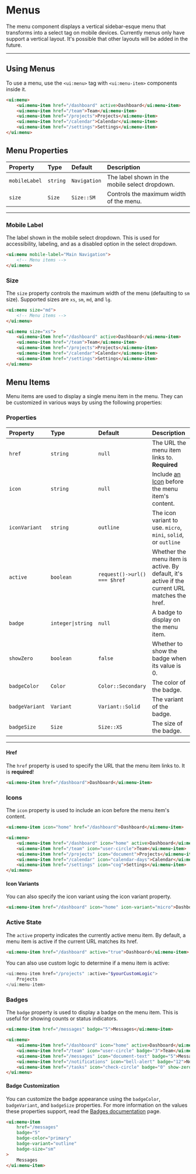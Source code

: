 # Menus

The menu component displays a vertical sidebar-esque menu that transforms into a select tag on mobile devices.
Currently menus only have support a vertical layout. It's possible that other layouts will be added in the future.

---

## Using Menus

To use a menu, use the `<ui:menu>` tag with `<ui:menu-item>` components inside it.

```html +demo title={Basic Menu}
<ui:menu>
    <ui:menu-item href="/dashboard" active>Dashboard</ui:menu-item>
    <ui:menu-item href="/team">Team</ui:menu-item>
    <ui:menu-item href="/projects">Projects</ui:menu-item>
    <ui:menu-item href="/calendar">Calendar</ui:menu-item>
    <ui:menu-item href="/settings">Settings</ui:menu-item>
</ui:menu>
```

## Menu Properties

| Property | Type | Default | Description |
|:---|:---|:---|:---|
| `mobileLabel` | `string` | `Navigation` | The label shown in the mobile select dropdown. |
| `size` | `Size` | `Size::SM` | Controls the maximum width of the menu. |

---

### Mobile Label

The label shown in the mobile select dropdown. This is used for accessibility, labeling, and as a disabled option in the select dropdown.

```html
<ui:menu mobile-label="Main Navigation">
    <!-- Menu items -->
</ui:menu>
```

### Size

The `size` property controls the maximum width of the menu (defaulting to `sm` size). Supported sizes are `xs`, `sm`, `md`, and `lg`.

```html
<ui:menu size="md">
    <!-- Menu items -->
</ui:menu>
```

```html +demo title={Menu with XS Size}
<ui:menu size="xs">
    <ui:menu-item href="/dashboard" active>Dashboard</ui:menu-item>
    <ui:menu-item href="/team">Team</ui:menu-item>
    <ui:menu-item href="/projects">Projects</ui:menu-item>
    <ui:menu-item href="/calendar">Calendar</ui:menu-item>
    <ui:menu-item href="/settings">Settings</ui:menu-item>
</ui:menu>
```

## Menu Items

Menu items are used to display a single menu item in the menu. They can be customized in various ways by using the following properties:

### Properties

| Property | Type | Default | Description |
|:---|:---|:---|:---|
| `href` | `string` | `null` | The URL the menu item links to. **Required** |
| `icon` | `string` | `null` | Include [an Icon](/docs/icons) before the menu item's content. |
| `iconVariant` | `string` | `outline` | The icon variant to use. `micro`, `mini`, `solid`, or `outline` |
| `active` | `boolean` | `request()->url() === $href` | Whether the menu item is active. By default, it's active if the current URL matches the href. |
| `badge` | `integer\|string` | `null` | A badge to display on the menu item. |
| `showZero` | `boolean` | `false` | Whether to show the badge when its value is 0. |
| `badgeColor` | `Color` | `Color::Secondary` | The color of the badge. |
| `badgeVariant` | `Variant` | `Variant::Solid` | The variant of the badge. |
| `badgeSize` | `Size` | `Size::XS` | The size of the badge. |

---

#### Href

The `href` property is used to specify the URL that the menu item links to. It is **required**!

```html
<ui:menu-item href="/dashboard">Dashboard</ui:menu-item>
```

### Icons

The `icon` property is used to include an icon before the menu item's content.

```html
<ui:menu-item icon="home" href="/dashboard">Dashboard</ui:menu-item>
```

```html +demo title={Menu Items with Icons}
<ui:menu>
    <ui:menu-item href="/dashboard" icon="home" active>Dashboard</ui:menu-item>
    <ui:menu-item href="/team" icon="user-circle">Team</ui:menu-item>
    <ui:menu-item href="/projects" icon="document">Projects</ui:menu-item>
    <ui:menu-item href="/calendar" icon="calendar-days">Calendar</ui:menu-item>
    <ui:menu-item href="/settings" icon="cog">Settings</ui:menu-item>
</ui:menu>
```

#### Icon Variants
You can also specify the icon variant using the icon variant property.

```html +demo title={Customizing the Icon Variant}
<ui:menu-item href="/dashboard" icon="home" icon-variant="micro">Dashboard</ui:menu-item>
```

### Active State

The `active` property indicates the currently active menu item. By default, a menu item is active if the current URL matches its href.

```html +demo
<ui:menu-item href="/dashboard" active="true">Dashboard</ui:menu-item>
```

You can also use custom logic to determine if a menu item is active:

```php
<ui:menu-item href="/projects" :active="$yourCustomLogic">
    Projects
</ui:menu-item>
```

### Badges

The `badge` property is used to display a badge on the menu item. This is useful for showing counts or status indicators.

```html
<ui:menu-item href="/messages" badge="5">Messages</ui:menu-item>
```

```html +demo title={Menu Items with Badges}
<ui:menu>
    <ui:menu-item href="/dashboard" icon="home" active>Dashboard</ui:menu-item>
    <ui:menu-item href="/team" icon="user-circle" badge="3">Team</ui:menu-item>
    <ui:menu-item href="/messages" icon="document-text" badge="5">Messages</ui:menu-item>
    <ui:menu-item href="/notifications" icon="bell-alert" badge="12">Notifications</ui:menu-item>
    <ui:menu-item href="/tasks" icon="check-circle" badge="0" show-zero>Tasks</ui:menu-item>
</ui:menu>
```

#### Badge Customization

You can customize the badge appearance using the `badgeColor`, `badgeVariant`, and `badgeSize` properties. For more information on the values these properties support, read the [Badges documentation](/docs/badges) page.

```html
<ui:menu-item
    href="/messages"
    badge="5"
    badge-color="primary"
    badge-variant="outline"
    badge-size="sm"
>
    Messages
</ui:menu-item>
```
